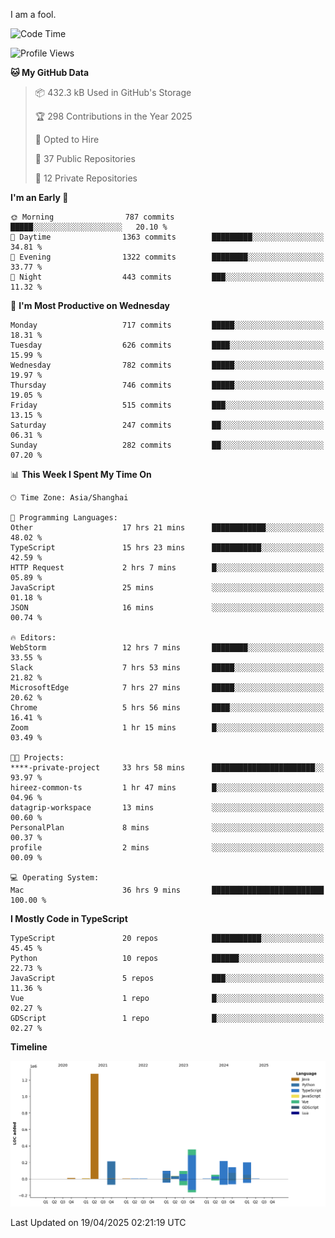I am a fool.

<!--START_SECTION:waka-->
![Code Time](http://img.shields.io/badge/Code%20Time-2%2C903%20hrs%2038%20mins-blue)

![Profile Views](http://img.shields.io/badge/Profile%20Views-2-blue)

**🐱 My GitHub Data** 

> 📦 432.3 kB Used in GitHub's Storage 
 > 
> 🏆 298 Contributions in the Year 2025
 > 
> 💼 Opted to Hire
 > 
> 📜 37 Public Repositories 
 > 
> 🔑 12 Private Repositories 
 > 
**I'm an Early 🐤** 

```text
🌞 Morning                787 commits         █████░░░░░░░░░░░░░░░░░░░░   20.10 % 
🌆 Daytime                1363 commits        █████████░░░░░░░░░░░░░░░░   34.81 % 
🌃 Evening                1322 commits        ████████░░░░░░░░░░░░░░░░░   33.77 % 
🌙 Night                  443 commits         ███░░░░░░░░░░░░░░░░░░░░░░   11.32 % 
```
📅 **I'm Most Productive on Wednesday** 

```text
Monday                   717 commits         █████░░░░░░░░░░░░░░░░░░░░   18.31 % 
Tuesday                  626 commits         ████░░░░░░░░░░░░░░░░░░░░░   15.99 % 
Wednesday                782 commits         █████░░░░░░░░░░░░░░░░░░░░   19.97 % 
Thursday                 746 commits         █████░░░░░░░░░░░░░░░░░░░░   19.05 % 
Friday                   515 commits         ███░░░░░░░░░░░░░░░░░░░░░░   13.15 % 
Saturday                 247 commits         ██░░░░░░░░░░░░░░░░░░░░░░░   06.31 % 
Sunday                   282 commits         ██░░░░░░░░░░░░░░░░░░░░░░░   07.20 % 
```


📊 **This Week I Spent My Time On** 

```text
🕑︎ Time Zone: Asia/Shanghai

💬 Programming Languages: 
Other                    17 hrs 21 mins      ████████████░░░░░░░░░░░░░   48.02 % 
TypeScript               15 hrs 23 mins      ███████████░░░░░░░░░░░░░░   42.59 % 
HTTP Request             2 hrs 7 mins        █░░░░░░░░░░░░░░░░░░░░░░░░   05.89 % 
JavaScript               25 mins             ░░░░░░░░░░░░░░░░░░░░░░░░░   01.18 % 
JSON                     16 mins             ░░░░░░░░░░░░░░░░░░░░░░░░░   00.74 % 

🔥 Editors: 
WebStorm                 12 hrs 7 mins       ████████░░░░░░░░░░░░░░░░░   33.55 % 
Slack                    7 hrs 53 mins       █████░░░░░░░░░░░░░░░░░░░░   21.82 % 
MicrosoftEdge            7 hrs 27 mins       █████░░░░░░░░░░░░░░░░░░░░   20.62 % 
Chrome                   5 hrs 56 mins       ████░░░░░░░░░░░░░░░░░░░░░   16.41 % 
Zoom                     1 hr 15 mins        █░░░░░░░░░░░░░░░░░░░░░░░░   03.49 % 

🐱‍💻 Projects: 
****-private-project     33 hrs 58 mins      ███████████████████████░░   93.97 % 
hireez-common-ts         1 hr 47 mins        █░░░░░░░░░░░░░░░░░░░░░░░░   04.96 % 
datagrip-workspace       13 mins             ░░░░░░░░░░░░░░░░░░░░░░░░░   00.60 % 
PersonalPlan             8 mins              ░░░░░░░░░░░░░░░░░░░░░░░░░   00.37 % 
profile                  2 mins              ░░░░░░░░░░░░░░░░░░░░░░░░░   00.09 % 

💻 Operating System: 
Mac                      36 hrs 9 mins       █████████████████████████   100.00 % 
```

**I Mostly Code in TypeScript** 

```text
TypeScript               20 repos            ███████████░░░░░░░░░░░░░░   45.45 % 
Python                   10 repos            ██████░░░░░░░░░░░░░░░░░░░   22.73 % 
JavaScript               5 repos             ███░░░░░░░░░░░░░░░░░░░░░░   11.36 % 
Vue                      1 repo              █░░░░░░░░░░░░░░░░░░░░░░░░   02.27 % 
GDScript                 1 repo              █░░░░░░░░░░░░░░░░░░░░░░░░   02.27 % 
```



**Timeline**

![Lines of Code chart](https://raw.githubusercontent.com/VeejaLiu/VeejaLiu/master/assets/bar_graph.png)


 Last Updated on 19/04/2025 02:21:19 UTC
<!--END_SECTION:waka-->
